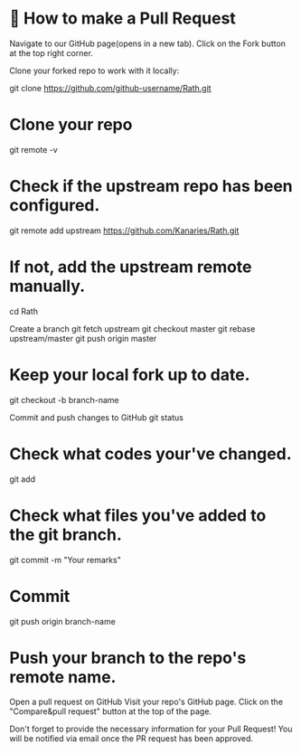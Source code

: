 # 👾 How to make a Pull Request
Navigate to our GitHub page(opens in a new tab). Click on the Fork button at the top right corner.

Clone your forked repo to work with it locally:

git clone https://github.com/github-username/Rath.git
# Clone your repo
git remote -v
# Check if the upstream repo has been configured.
git remote add upstream https://github.com/Kanaries/Rath.git
# If not, add the upstream remote manually.
cd Rath

Create a branch
git fetch upstream
git checkout master
git rebase upstream/master
git push origin master
# Keep your local fork up to date.
git checkout -b branch-name

Commit and push changes to GitHub
git status
# Check what codes your've changed.
git add
# Check what files you've added to the git branch.
git commit -m "Your remarks"
# Commit
git push origin branch-name
# Push your branch to the repo's remote name.

Open a pull request on GitHub
Visit your repo's GitHub page. Click on the "Compare&pull request" button at the top of the page.

Don't forget to provide the necessary information for your Pull Request! You will be notified via email once the PR request has been approved.
